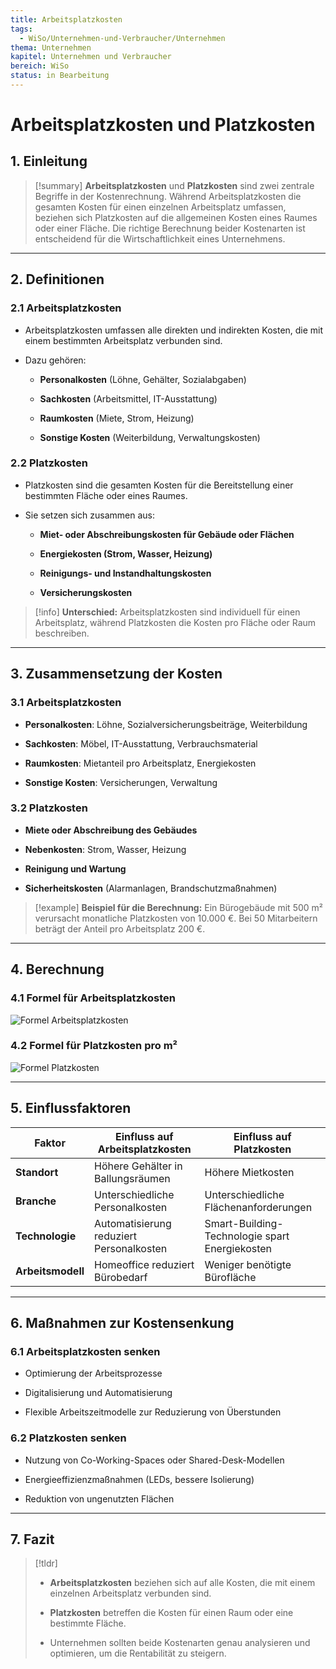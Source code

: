 ```yaml
---
title: Arbeitsplatzkosten
tags:
  - WiSo/Unternehmen-und-Verbraucher/Unternehmen
thema: Unternehmen
kapitel: Unternehmen und Verbraucher
bereich: WiSo
status: in Bearbeitung
---
```

# Arbeitsplatzkosten und Platzkosten

## 1. Einleitung

> [!summary] **Arbeitsplatzkosten** und **Platzkosten** sind zwei zentrale Begriffe in der Kostenrechnung. Während Arbeitsplatzkosten die gesamten Kosten für einen einzelnen Arbeitsplatz umfassen, beziehen sich Platzkosten auf die allgemeinen Kosten eines Raumes oder einer Fläche. Die richtige Berechnung beider Kostenarten ist entscheidend für die Wirtschaftlichkeit eines Unternehmens.

---

## 2. Definitionen

### 2.1 **Arbeitsplatzkosten**

- Arbeitsplatzkosten umfassen alle direkten und indirekten Kosten, die mit einem bestimmten Arbeitsplatz verbunden sind.
    
- Dazu gehören:
    
    - **Personalkosten** (Löhne, Gehälter, Sozialabgaben)
        
    - **Sachkosten** (Arbeitsmittel, IT-Ausstattung)
        
    - **Raumkosten** (Miete, Strom, Heizung)
        
    - **Sonstige Kosten** (Weiterbildung, Verwaltungskosten)
        

### 2.2 **Platzkosten**

- Platzkosten sind die gesamten Kosten für die Bereitstellung einer bestimmten Fläche oder eines Raumes.
    
- Sie setzen sich zusammen aus:
    
    - **Miet- oder Abschreibungskosten für Gebäude oder Flächen**
        
    - **Energiekosten (Strom, Wasser, Heizung)**
        
    - **Reinigungs- und Instandhaltungskosten**
        
    - **Versicherungskosten**
        

> [!info] **Unterschied:** Arbeitsplatzkosten sind individuell für einen Arbeitsplatz, während Platzkosten die Kosten pro Fläche oder Raum beschreiben.

---

## 3. Zusammensetzung der Kosten

### 3.1 **Arbeitsplatzkosten**

- **Personalkosten**: Löhne, Sozialversicherungsbeiträge, Weiterbildung
    
- **Sachkosten**: Möbel, IT-Ausstattung, Verbrauchsmaterial
    
- **Raumkosten**: Mietanteil pro Arbeitsplatz, Energiekosten
    
- **Sonstige Kosten**: Versicherungen, Verwaltung
    

### 3.2 **Platzkosten**

- **Miete oder Abschreibung des Gebäudes**
    
- **Nebenkosten**: Strom, Wasser, Heizung
    
- **Reinigung und Wartung**
    
- **Sicherheitskosten** (Alarmanlagen, Brandschutzmaßnahmen)
    

> [!example] **Beispiel für die Berechnung:** Ein Bürogebäude mit 500 m² verursacht monatliche Platzkosten von 10.000 €. Bei 50 Mitarbeitern beträgt der Anteil pro Arbeitsplatz 200 €.

---

## 4. Berechnung

### 4.1 **Formel für Arbeitsplatzkosten**

![Formel Arbeitsplatzkosten](https://s3.eu-central-1.amazonaws.com/studysmarter-mediafiles/media/10770260/flashcard_images/image_DsyaPsj.png?X-Amz-Algorithm=AWS4-HMAC-SHA256&X-Amz-Credential=AKIA4OLDUDE42UZHAIET%2F20250402%2Feu-central-1%2Fs3%2Faws4_request&X-Amz-Date=20250402T062829Z&X-Amz-Expires=604800&X-Amz-SignedHeaders=host&X-Amz-Signature=9673c7949c4e4727879f51accee3b17c2ea899771d2c9ed214713a58389588e2)

### 4.2 **Formel für Platzkosten pro m²**

![Formel Platzkosten](https://s3.eu-central-1.amazonaws.com/studysmarter-mediafiles/media/10770260/flashcard_images/image_vzo9VFn.png?X-Amz-Algorithm=AWS4-HMAC-SHA256&X-Amz-Credential=AKIA4OLDUDE42UZHAIET%2F20250402%2Feu-central-1%2Fs3%2Faws4_request&X-Amz-Date=20250402T062829Z&X-Amz-Expires=604800&X-Amz-SignedHeaders=host&X-Amz-Signature=68ff794244b5f3b9fb28d40c4e18f148d755a883e9a968e73f48218b549cf660)

---

## 5. Einflussfaktoren

|Faktor|Einfluss auf Arbeitsplatzkosten|Einfluss auf Platzkosten|
|---|---|---|
|**Standort**|Höhere Gehälter in Ballungsräumen|Höhere Mietkosten|
|**Branche**|Unterschiedliche Personalkosten|Unterschiedliche Flächenanforderungen|
|**Technologie**|Automatisierung reduziert Personalkosten|Smart-Building-Technologie spart Energiekosten|
|**Arbeitsmodell**|Homeoffice reduziert Bürobedarf|Weniger benötigte Bürofläche|

---

## 6. Maßnahmen zur Kostensenkung

### 6.1 **Arbeitsplatzkosten senken**

- Optimierung der Arbeitsprozesse
    
- Digitalisierung und Automatisierung
    
- Flexible Arbeitszeitmodelle zur Reduzierung von Überstunden
    

### 6.2 **Platzkosten senken**

- Nutzung von Co-Working-Spaces oder Shared-Desk-Modellen
    
- Energieeffizienzmaßnahmen (LEDs, bessere Isolierung)
    
- Reduktion von ungenutzten Flächen
    

---

## 7. Fazit

> [!tldr]
> 
> - **Arbeitsplatzkosten** beziehen sich auf alle Kosten, die mit einem einzelnen Arbeitsplatz verbunden sind.
>     
> - **Platzkosten** betreffen die Kosten für einen Raum oder eine bestimmte Fläche.
>     
> - Unternehmen sollten beide Kostenarten genau analysieren und optimieren, um die Rentabilität zu steigern.
>